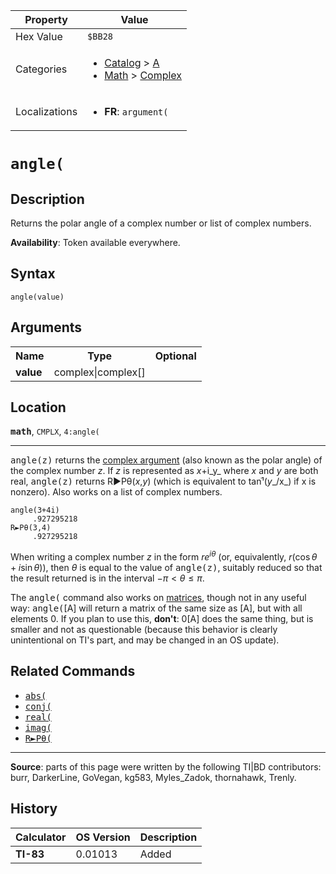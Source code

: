 | Property      | Value |
|---------------|-------|
| Hex Value     | `$BB28`|
| Categories    | <ul><li>[Catalog](<../categories/Catalog.md>) > [A](<../categories/Catalog.md#A>)</li><li>[Math](<../categories/Math.md>) > [Complex](<../categories/Math.md#Complex>)</li></ul> |
| Localizations | <ul><li><b>FR</b>: `argument(`</li></ul> |

# `angle(`

## Description
Returns the polar angle of a complex number or list of complex numbers.


<b>Availability</b>: Token available everywhere.

## Syntax
`angle(value)`

## Arguments
<table>
<tr><th>Name</th><th>Type</th><th>Optional</th></tr>

<tr><td><b>value</b></td><td>complex|complex[]</td><td></td></tr>

</table>

## Location
<tt><kbd><b>math</b></kbd></tt>, `CMPLX`, `4:angle(`
<hr>

<tt>angle(z)</tt> returns the [complex argument](https://mathworld.wolfram.com/ComplexArgument.html) (also known as the polar angle) of the complex number _z_. If _z_ is represented as _x_+i_y_ where _x_ and _y_ are both real, <tt>angle(z)</tt> returns R►Pθ(_x_,_y_) (which is equivalent to tanֿ¹(_y__/x_) if x is nonzero). Also works on a list of complex numbers.

```ti-basic
angle(3+4i)
     .927295218
R►Pθ(3,4)
     .927295218
```

When writing a complex number _z_ in the form $re^{i\theta}$ (or, equivalently, $r(\cos\theta+i\sin\theta)$), then $\theta$ is equal to the value of <tt>angle(z)</tt>, suitably reduced so that the result returned is in the interval $-\pi<\theta\leq\pi$.

The <tt>angle(</tt> command also works on [matrices](matrices.md), though not in any useful way: <tt>angle(</tt>[A] will return a matrix of the same size as [A], but with all elements 0. If you plan to use this, **don't**: 0[A] does the same thing, but is smaller and not as questionable (because this behavior is clearly unintentional on TI's part, and may be changed in an OS update).

## Related Commands

*   <tt><a href="abs(.md">abs(</a></tt>
*   <tt><a href="conj(.md">conj(</a></tt>
*   <tt><a href="real(.md">real(</a></tt>
*   <tt><a href="imag(.md">imag(</a></tt>
*   <tt><a href="R►Pθ(.md">R►Pθ(</a></tt>

* * *

**Source**: parts of this page were written by the following TI|BD contributors: burr, DarkerLine, GoVegan, kg583, Myles_Zadok, thornahawk, Trenly.

## History
| Calculator | OS Version | Description |
|------------|------------|-------------|
| <b>TI-83</b> | 0.01013 | Added |


